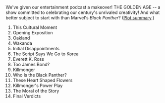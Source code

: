 We've given our entertainment podcast a makeover! THE GOLDEN AGE -- a show committed to celebrating our century's unrivaled creativity! And what better subject to start with than Marvel's *Black Panther*? ([Plot summary](http://marvelcinematicuniverse.wikia.com/wiki/Black_Panther_(film)).)

01. This Cultural Moment
01. Opening Exposition
01. Oakland
01. Wakanda
01. Initial Disappointments
01. The Script Says We Go to Korea
01. Everett K. Ross
01. Too James Bond?
01. Killmonger
01. Who Is the Black Panther?
01. These Heart Shaped Flowers
01. Killmonger's Power Play
01. The Moral of the Story
01. Final Verdicts
